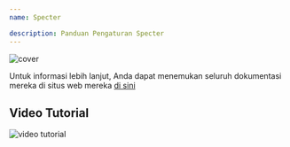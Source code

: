 ```yaml
---
name: Specter

description: Panduan Pengaturan Specter
---
```


![cover](assets/cover.webp)

Untuk informasi lebih lanjut, Anda dapat menemukan seluruh dokumentasi mereka di situs web mereka [di sini](https://docs.specter.solutions/desktop/)

## Video Tutorial

![video tutorial](https://www.youtube.com/watch?v=mV1KS-Uwjew)